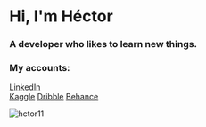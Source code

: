 <h1>Hi, I'm Héctor</h1>
<h3>A developer who likes to learn new things.</h3>

<h3 align="left">My accounts:</h3>
<p align="left">
<a href="https://linkedin.com/in/hectorrivera222" target="_blank">LinkedIn</a>
<br>
<a href="https://kaggle.com/hctorrivera" target="_blank">Kaggle</a>
<a href="https://dribbble.com/hectorrivera222" target="_blank">Dribble</a>
<a href="https://www.behance.net/hctorrivera3" target="_blank">Behance</a>
</p>

<p><img align="center" src="https://github-readme-stats.vercel.app/api/top-langs?username=hctor11&show_icons=true&locale=en&layout=compact" alt="hctor11" /></p>
